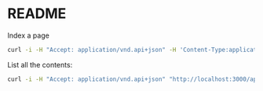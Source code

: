 # README

Index a page
```bash
curl -i -H "Accept: application/vnd.api+json" -H 'Content-Type:application/vnd.api+json' -X POST -d '{ "data": { "type": "pages", "attributes": { "url": "https://danfeinfotech.com" } } }' http://localhost:3000/api/v1/pages
```

List all the contents:
```bash
curl -i -H "Accept: application/vnd.api+json" "http://localhost:3000/api/v1/contents"```